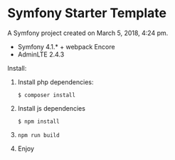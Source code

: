 Symfony Starter Template
=========

A Symfony project created on March 5, 2018, 4:24 pm.

- Symfony 4.1.* + webpack Encore
- AdminLTE 2.4.3


Install:

1. Install php dependencies: 

    `$ composer install`

2. Install js dependencies

    `$ npm install`
   
3. `npm run build`

4. Enjoy